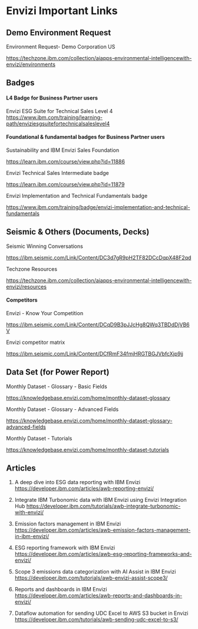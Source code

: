 # Envizi Important Links


## Demo Environment Request

Environment Request- Demo Corporation US

https://techzone.ibm.com/collection/aiapps-environmental-intelligencewith-envizi/environments


## Badges 

#### L4 Badge for Business Partner users

Envizi ESG Suite for Technical Sales Level 4 https://www.ibm.com/training/learning-path/enviziesgsuitefortechnicalsaleslevel4

#### Foundational & fundamental badges for Business Partner users

Sustainability and IBM Envizi Sales Foundation

https://learn.ibm.com/course/view.php?id=11886

Envizi Technical Sales Intermediate badge

https://learn.ibm.com/course/view.php?id=11879

Envizi Implementation and Technical Fundamentals badge

https://www.ibm.com/training/badge/envizi-implementation-and-technical-fundamentals


## Seismic & Others (Documents, Decks)

Seismic Winning Conversations 

https://ibm.seismic.com/Link/Content/DC3d7gR9pH2TF82DCcDqpX48F2qd

Techzone Resources 

https://techzone.ibm.com/collection/aiapps-environmental-intelligencewith-envizi/resources

#### Competitors

Envizi - Know Your Competition

https://ibm.seismic.com/Link/Content/DCqD9B3pJJcHg8QWq3TBDdDjVB6V

Envizi competitor matrix

https://ibm.seismic.com/Link/Content/DCfRmF34fmjHRGTBGJVbfcXjp9jj


## Data Set (for Power Report)

Monthly Dataset - Glossary - Basic Fields

https://knowledgebase.envizi.com/home/monthly-dataset-glossary

Monthly Dataset - Glossary - Advanced Fields

https://knowledgebase.envizi.com/home/monthly-dataset-glossary-advanced-fields

Monthly Dataset - Tutorials

https://knowledgebase.envizi.com/home/monthly-dataset-tutorials


## Articles

1. A deep dive into ESG data reporting with IBM Envizi
https://developer.ibm.com/articles/awb-reporting-envizi/

2. Integrate IBM Turbonomic data with IBM Envizi using Envizi Integration Hub
https://developer.ibm.com/tutorials/awb-integrate-turbonomic-with-envizi/

3. Emission factors management in IBM Envizi
https://developer.ibm.com/articles/awb-emission-factors-management-in-ibm-envizi/

4. ESG reporting framework with IBM Envizi
https://developer.ibm.com/articles/awb-esg-reporting-frameworks-and-envizi/

5. Scope 3 emissions data categorization with AI Assist in IBM Envizi
https://developer.ibm.com/tutorials/awb-envizi-assist-scope3/

6. Reports and dashboards in IBM Envizi
https://developer.ibm.com/articles/awb-reports-and-dashboards-in-envizi/

7. Dataflow automation for sending UDC Excel to AWS S3 bucket in Envizi
https://developer.ibm.com/tutorials/awb-sending-udc-excel-to-s3/